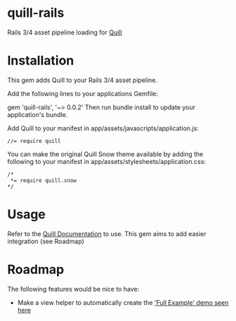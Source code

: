 # quill-rails
Rails 3/4 asset pipeline loading for [Quill](http://quilljs.com/)

# Installation

This gem adds Quill to your Rails 3/4 asset pipeline.

Add the following lines to your applications Gemfile:

gem 'quill-rails', '~> 0.0.2'
Then run bundle install to update your application's bundle.

Add Quill to your manifest in app/assets/javascripts/application.js:

```
//= require quill
```

You can make the original Quill Snow theme available by adding the following to your manifest in app/assets/stylesheets/application.css:

```
/*
 *= require quill.snow
*/
```

# Usage

Refer to the [Quill Documentation](http://quilljs.com/docs/editor/) to use. This gem aims to add easier integration (see Roadmap)

# Roadmap

The following features would be nice to have:

- Make a view helper to automatically create the ['Full Example' demo seen here](http://quilljs.com/examples/#full-example)
